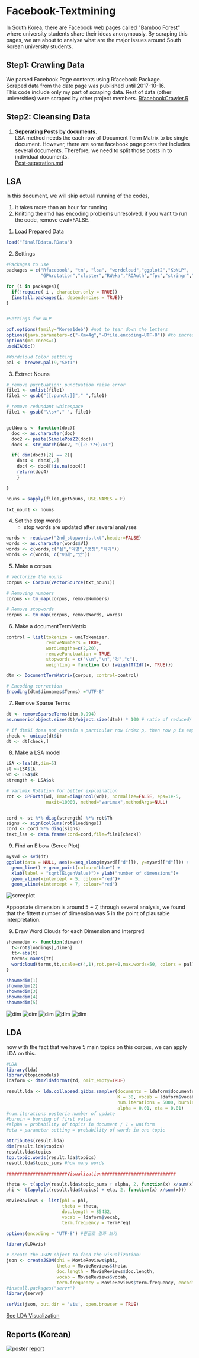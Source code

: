 ﻿# Facebook-Textmining
In South Korea, there are Facebook web pages called "Bamboo Forest" where university students share their ideas anonymously. By scraping this pages, we are about to analyse what are the major issues around South Korean university students. 

<h2> Step1: Crawling Data </h2>
We parsed Facebook Page contents using Rfacebook Package.<br>
Scraped data from the date page was published until 2017-10-16.<br>
This code include only my part of scraping data. Rest of data (other universities) were scraped by other project members.
<a href="RfacebookCrawler.R"> RfacebookCrawler.R </a>

<h2> Step2: Cleansing Data </h2>
<ol>
<li> <b> Seperating Posts by documents. </b> <br>
          LSA method needs the each row of Document Term Matrix to be single document. However, there are some facebook page posts that includes 
          several documents. Therefore, we need to split those posts in to individual documents. <br>
          <a href="Post_seperation.md">Post-seperation.md </a> </li>
</ol>

## LSA

In this document, we will skip actuall running of the codes, 
1) it takes more than an hour for running
2) Knitting the rmd has encoding problems unresolved.
if you want to run the code, remove eval=FALSE.

1. Load Prepared Data


```r
load("FinalFBdata.RData")
```

2. Settings

```r
#Packages to use
packages = c("Rfacebook", "tm", "lsa", "wordcloud","ggplot2","KoNLP",
             "GPArotation","cluster","RWeka","ROAuth","fpc","stringr","ape","devtools")

for (i in packages){
  if(!require( i , character.only = TRUE))
  {install.packages(i, dependencies = TRUE)}
}


#Settings for NLP

pdf.options(family="Korea1deb") #not to tear down the letters
options(java.parameters=c("-Xmx4g","-Dfile.encoding=UTF-8")) #to increse heap size of rjava
options(mc.cores=1)
useNIADic()

#Wordcloud Color settting
pal <- brewer.pal(9,"Set1")
```

3. Extract Nouns

```r
# remove pucntuation: punctuation raise error
file1 <- unlist(file1)
file1 <- gsub("[[:punct:]]"," ",file1)

# remove redundant whitespace
file1 <- gsub("\\s+"," ", file1)


getNouns <- function(doc){
  doc <- as.character(doc)
  doc2 <- paste(SimplePos22(doc))
  doc3 <- str_match(doc2, "([가-??+)/NC")

  if( dim(doc3)[2] == 2){
    doc4 <- doc3[,2]
    doc4 <- doc4[!is.na(doc4)]
    return(doc4)
    }

}

nouns = sapply(file1,getNouns, USE.NAMES = F)

txt_noun1 <- nouns
```

4. Set the stop words
    * stop words are updated after several analyses

```r
words <- read.csv("2nd_stopwords.txt",header=FALSE)
words <- as.character(words$V1)
words <- c(words,c("싶","익명","갯짓","학과"))
words <- c(words, c("아대","있"))
```
    
5. Make a corpus

```r
# Vectorize the nouns 
corpus <- Corpus(VectorSource(txt_noun1))

# Removing numbers 
corpus <- tm_map(corpus, removeNumbers)

# Remove stopwords
corpus <- tm_map(corpus, removeWords, words)
```

6. Make a documentTermMatrix

```r
control = list(tokenize = uniTokenizer,
               removeNumbers = TRUE,
               wordLengths=c(2,20),
               removePunctuation = TRUE,
               stopwords = c("\\n","\n","것","c"),
               weighting = function (x) {weightTfIdf(x, TRUE)})

dtm <- DocumentTermMatrix(corpus, control=control)

# Encoding correction
Encoding(dtm$dimnames$Terms) ='UTF-8'
```

7. Remove Sparse Terms

```r
dt <- removeSparseTerms(dtm,0.994)
as.numeric(object.size(dt)/object.size(dtm)) * 100 # ratio of reduced/ original

# if dtm$i does not contain a particular row index p, then row p is empty.
check <- unique(dt$i)
dt <- dt[check,]
```

8. Make a LSA model

```r
LSA <-lsa(dt,dim=5)
st <-LSA$tk
wd <- LSA$dk
strength <- LSA$sk

# Varimax Rotation for better explaination
rot <- GPForth(wd, Tmat=diag(ncol(wd)), normalize=FALSE, eps=1e-5,
               maxit=10000, method="varimax",methodArgs=NULL)


cord <- st %*% diag(strength) %*% rot$Th
signs <- sign(colSums(rot$loadings))
cord <- cord %*% diag(signs)
text_lsa <- data.frame(cord=cord,file=file1[check])
```

9. Find an Elbow (Scree Plot)

```r
mysvd <- svd(dt)
ggplot(data = NULL, aes(x=seq_along(mysvd[["d"]]), y=mysvd[["d"]])) + 
  geom_line() + geom_point(colour="blue") + 
  xlab(label = "sqrt(EigenValue)")+ ylab("number of dimensions")+
  geom_vline(xintercept = 5, colour="red")+
  geom_vline(xintercept = 7, colour="red")
```

![screeplot](images/scree.png)

Appopriate dimension is around 5 ~ 7, through several analysis, we found that the fittest number of dimension was 5 in the point of plausable interpretation. 

9. Draw Word Clouds for each Dimension and Interpret!

```r
showmedim <- function(dimen){
  t<-rot$loadings[,dimen]
  tt<-abs(t)
  terms<-names(tt)
  wordcloud(terms,tt,scale=c(4,1),rot.per=0,max.words=50, colors = pal)
}

showmedim(1)
showmedim(2)
showmedim(3)
showmedim(4)
showmedim(5)
```

![dim](images/dim1.png)
![dim](images/dim2.png)
![dim](images/dim3.png)
![dim](images/dim4.png)
![dim](images/dim5.png)


## LDA
now with the fact that we have 5 main topics on this corpus, we can apply LDA on this.


```r
#LDA
library(lda)
library(topicmodels)
ldaform <- dtm2ldaformat(td, omit_empty=TRUE)

result.lda <- lda.collapsed.gibbs.sampler(documents = ldaform$documents,
                                          K = 30, vocab = ldaform$vocab,
                                          num.iterations = 5000, burnin = 1000,
                                          alpha = 0.01, eta = 0.01)
#num.iterations posteria number of update
#burnin = burning of first value
#alpha = probability of topics in document / 1 = uniform
#eta = parameter setting = probability of words in one topic

attributes(result.lda)
dim(result.lda$topics)
result.lda$topics
top.topic.words(result.lda$topics)
result.lda$topic_sums #how many words 

#######################Visualization############################

theta <- t(apply(result.lda$topic_sums + alpha, 2, function(x) x/sum(x)))
phi <- t(apply(t(result.lda$topics) + eta, 2, function(x) x/sum(x)))

MovieReviews <- list(phi = phi,
                     theta = theta,
                     doc.length = 85432,
                     vocab = ldaform$vocab,
                     term.frequency = TermFreq)

options(encoding = 'UTF-8') #한글로 결과 보기

library(LDAvis)

# create the JSON object to feed the visualization:
json <- createJSON(phi = MovieReviews$phi, 
                   theta = MovieReviews$theta, 
                   doc.length = MovieReviews$doc.length, 
                   vocab = MovieReviews$vocab, 
                   term.frequency = MovieReviews$term.frequency, encoding='UTF-8')
#install.packages("servr")
library(servr)

serVis(json, out.dir = 'vis', open.browser = TRUE)
```

[See LDA Visualization](https://rawgit.com/goodcheer/Facebook-Textmining/master/visual/index.html)

## Reports (Korean)
![poster](reports/poster.jpg)
[report](reports/report.docx)

